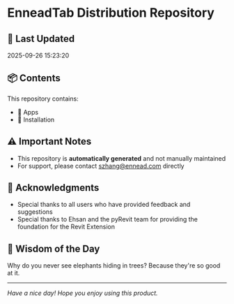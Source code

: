 # EnneadTab Distribution Repository

## 📅 Last Updated
2025-09-26 15:23:20



## 📦 Contents
This repository contains:
- 📂 Apps
- 📂 Installation

## ⚠️ Important Notes
- This repository is **automatically generated** and not manually maintained
- For support, please contact szhang@ennead.com directly

## 🙏 Acknowledgments
- Special thanks to all users who have provided feedback and suggestions
- Special thanks to Ehsan and the pyRevit team for providing the foundation for the Revit Extension

## 💭 Wisdom of the Day
Why do you never see elephants hiding in trees? Because they're so good at it.

---
*Have a nice day! Hope you enjoy using this product.*
